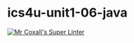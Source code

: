 # ics4u-unit1-06-java

[![Mr Coxall's Super Linter](https://github.com/dbcalitis/ics4u-unit1-06-java/workflows/Mr%20Coxall's%20Super%20Linter/badge.svg)](https://github.com/dbcalitis/ics4u-unit1-06-java/actions/)
